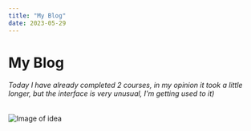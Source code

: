 ```yaml
---
title: "My Blog"
date: 2023-05-29
---
```

# My Blog
###### Today I have already completed 2 courses, in my opinion it took a little longer, but the interface is very unusual, I'm getting used to it)
![Image of idea](https://y.yarn.co/9e568bb6-773e-4855-9053-5b0728ffc4f4_screenshot.jpg)
